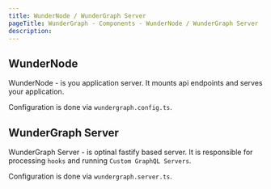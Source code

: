 ```yaml
---
title: WunderNode / WunderGraph Server
pageTitle: WunderGraph - Components - WunderNode / WunderGraph Server
description:
---
```


## WunderNode

WunderNode - is you application server. It mounts api endpoints and serves your application.

Configuration is done via `wundergraph.config.ts`.

## WunderGraph Server

WunderGraph Server - is optinal fastify based server. It is responsible for processing `hooks` and running `Custom GraphQL Servers`.

Configuration is done via `wundergraph.server.ts`.
